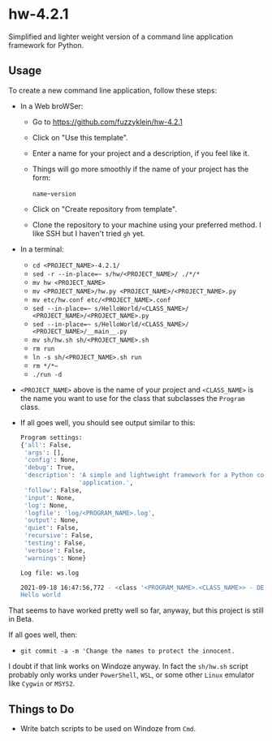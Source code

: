 # hw-4.2.1
Simplified and lighter weight version of a command line application framework for Python.

## Usage

To create a new command line application, follow these steps:

  * In a Web broWSer:

    - Go to https://github.com/fuzzyklein/hw-4.2.1
    - Click on "Use this template".
    - Enter a name for your project and a description, if you feel like it.
    - Things will go more smoothly if the name of your project has the form:

        `name`-`version`

    - Click on "Create repository from template".
    - Clone the repository to your machine using your preferred method.
      I like SSH but I haven't tried `gh` yet.

  * In a terminal:

    - `cd <PROJECT_NAME>-4.2.1/`
    - `sed -r --in-place=~ s/hw/<PROJECT_NAME>/ ./*/*`
    - `mv hw <PROJECT_NAME>`
    - `mv <PROJECT_NAME>/hw.py <PROJECT_NAME>/<PROJECT_NAME>.py`
    - `mv etc/hw.conf etc/<PROJECT_NAME>.conf`
    - `sed --in-place=~ s/HelloWorld/<CLASS_NAME>/ <PROJECT_NAME>/<PROJECT_NAME>.py`
    - `sed --in-place=~ s/HelloWorld/<CLASS_NAME>/ <PROJECT_NAME>/__main__.py`
    - `mv sh/hw.sh sh/<PROJECT_NAME>.sh`
    - `rm run`
    - `ln -s sh/<PROJECT_NAME>.sh run`
    - `rm */*~`
    - `./run -d`

  * `<PROJECT_NAME>` above is the name of your project and `<CLASS_NAME>` is the
    name you want to use for the class that subclasses the `Program` class.

  * If all goes well, you should see output similar to this:

    ```bash
    Program settings:
    {'all': False,
     'args': [],
     'config': None,
     'debug': True,
     'description': 'A simple and lightweight framework for a Python command line '
                    'application.',
     'follow': False,
     'input': None,
     'log': None,
     'logfile': 'log/<PROGRAM_NAME>.log',
     'output': None,
     'quiet': False,
     'recursive': False,
     'testing': False,
     'verbose': False,
     'warnings': None}

    Log file: ws.log

    2021-09-18 16:47:56,772 - <class '<PROGRAM_NAME>.<CLASS_NAME>> - DEBUG - Debugging <class <PROGRAM_NAME>.<CLASS_NAME>>
    Hello world
    ```

That seems to have worked pretty well so far, anyway, but this project is still in Beta.

If all goes well, then:

  * `git commit -a -m 'Change the names to protect the innocent.`

I doubt if that link works on Windoze anyway. In fact the `sh/hw.sh` script
probably only works under `PowerShell`, `WSL`, or some other `Linux` emulator
like `Cygwin` or `MSYS2`.

## Things to Do

* Write batch scripts to be used on Windoze from `Cmd`.

